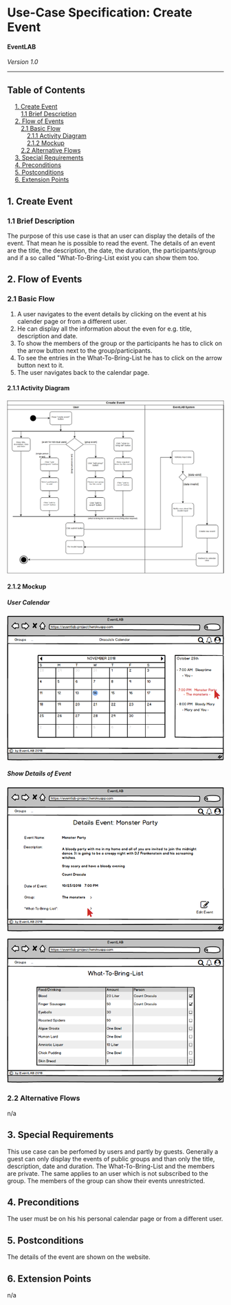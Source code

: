 # Use-Case Specification: Create Event
#### EventLAB

*Version 1.0*

---
## Table of Contents

&emsp; [1. Create Event](#1-create-event)<br/>
&emsp;&emsp; [1.1 Brief Description](#11-brief-description)<br/>
&emsp; [2. Flow of Events](#2-flow-of-events)<br/>
&emsp;&emsp; [2.1 Basic Flow](#21-basic-flow)<br/>
&emsp;&emsp;&emsp; [2.1.1 Activity Diagram](#211-activity-diagram)<br/>
&emsp;&emsp;&emsp; [2.1.2 Mockup](#212-mockup)<br/>
&emsp;&emsp; [2.2 Alternative Flows](#22-alternative-flows)<br/>
&emsp; [3. Special Requirements](#3-special-requirements)<br/>
&emsp; [4. Preconditions](#4-preconditions)<br/>
&emsp; [5. Postconditions](#5-postconditions)<br/>
&emsp; [6. Extension Points](#6-extension-points)<br/>

## 1. Create Event

### 1.1 Brief Description

The purpose of this use case is that an user can display the details of the event. That mean he is possible to read the event. The details of an event are the title, the description, the date, the duration, the participants/group and if a so called "What-To-Bring-List exist you can show them too.

## 2. Flow of Events
### 2.1 Basic Flow

1. A user navigates to the event details by clicking on the event at his calender page or from a different user.
2. He can display all the information about the even for e.g. title, description and date.
3. To show the members of the group or the participants he has to click on the arrow button next to the group/participants.
4. To see the entries in the What-To-Bring-List he has to click on the arrow button next to it.
5. The user navigates back to the calendar page.

#### 2.1.1 Activity Diagram
![Activity Diagram Create Event](Activity-Diagram-Create-Event.png)

#### 2.1.2 Mockup
##### User Calendar
![Mockup 1](Mockups/Read_Event/01%20-%20User%20Interface.png)

##### Show Details of Event
![Mockup 2](Mockups/Read_Event/02%20-%20Event%20Detail%20Site.png)

![Mockup 3](Mockups/Read_Event/03%20-%20What-To-Bring-List.png)


### 2.2 Alternative Flows
n/a

## 3. Special Requirements
This use case can be perfomed by users and partly by guests. Generally a guest can only display the events of public groups and than only the title, description, date and duration. The What-To-Bring-List and the members are private. The same applies to an user which is not subscribed to the group. The members of the group can show their events unrestricted.

## 4. Preconditions
The user must be on his his personal calendar page or from a different user.

## 5. Postconditions
The details of the event are shown on the website.

## 6. Extension Points
n/a
